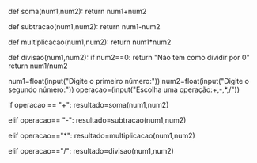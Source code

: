 def soma(num1,num2):
    return num1+num2

def subtracao(num1,num2):
    return num1-num2

def multiplicacao(num1,num2):
    return num1*num2

def divisao(num1,num2):
    if num2==0:
        return "Não tem como dividir por 0"
    return num1/num2

num1=float(input("Digite o primeiro número:"))
num2=float(input("Digite o segundo número:"))
operacao=(input("Escolha uma operação:+,-,*,/"))

if operacao == "+":
    resultado=soma(num1,num2)

elif operacao== "-":
    resultado=subtracao(num1,num2)

elif operacao=="*":
    resultado=multiplicacao(num1,num2)

elif operacao=="/":
    resultado=divisao(num1,num2)
